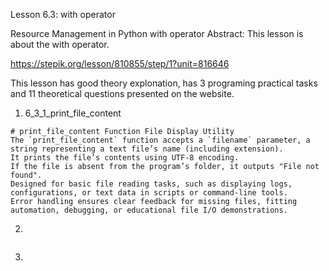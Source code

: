 Lesson 6.3: with operator

Resource Management in Python
with operator
Abstract: This lesson is about the with operator.

https://stepik.org/lesson/810855/step/1?unit=816646

This lesson has good theory explonation, has 3 programing practical tasks and 11 theoretical questions presented on the website.

1. 6_3_1_print_file_content

```
# print_file_content Function File Display Utility
The `print_file_content` function accepts a `filename` parameter, a string representing a text file’s name (including extension).
It prints the file’s contents using UTF-8 encoding.
If the file is absent from the program’s folder, it outputs "File not found".
Designed for basic file reading tasks, such as displaying logs, configurations, or text data in scripts or command-line tools.
Error handling ensures clear feedback for missing files, fitting automation, debugging, or educational file I/O demonstrations.
```

2.

```

```

3.

```

```
